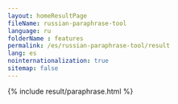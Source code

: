 ```yaml
---
layout: homeResultPage
fileName: russian-paraphrase-tool
language: ru
folderName : features
permalink: /es/russian-paraphrase-tool/result
lang: es
nointernationalization: true
sitemap: false
---
```

{% include result/paraphrase.html %}

<script src="/js/result/paraprashing.js" data-foldername="{{page.folderName}}" data-lang="{{page.lang}}"></script>